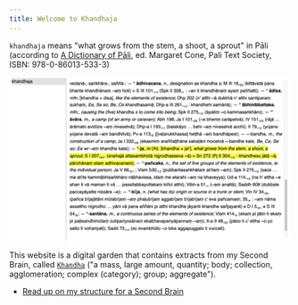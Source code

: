 ```yaml
---
title: Welcome to Khandhaja
---
```


`khandhaja` means "what grows from the stem, a shoot, a sprout" in Pāli (according to [A Dictionary of Pāli](https://gandhari.org/dictionary?section=dop), ed. Margaret Cone, Pali Text Society, ISBN: 978-0-86013-533-3)

![alt text](image.png)

This website is a digital garden that contains extracts from my Second Brain, called [`Khandha`](Khandha%20-%20My%20Second%20Brain%20Structure.md) ("a mass, large amount, quantity; body; collection, agglomeration; complex (category); group; aggregate").

- [Read up on my structure for a Second Brain](Khandha%20-%20My%20Second%20Brain%20Structure.md)